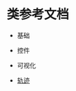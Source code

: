 # 类参考文档

- 基础

- 控件

- 可视化

- [轨迹](https://github.com/wakeGISer/LDMap/blob/master/src/trace/Trace.md)
